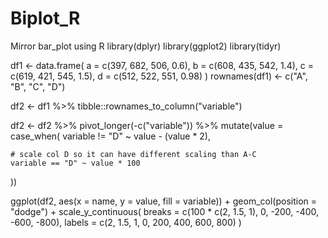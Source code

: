 # Biplot_R
Mirror bar_plot using R
library(dplyr)
library(ggplot2)
library(tidyr)

df1 <- data.frame(
  a = c(397, 682, 506, 0.6),
  b = c(608, 435, 542, 1.4),
  c = c(619, 421, 545, 1.5),
  d = c(512, 522, 551, 0.98)
)
rownames(df1) <- c("A", "B", "C", "D")

df2 <- df1 %>% 
  tibble::rownames_to_column("variable")

df2 <- df2 %>%
  pivot_longer(-c("variable")) %>%
  mutate(value = case_when(
    variable != "D" ~ value - (value * 2),
    
    # scale col D so it can have different scaling than A-C
    variable == "D" ~ value * 100
  ))

ggplot(df2, aes(x = name, y = value, fill = variable)) +
  geom_col(position = "dodge") +
  scale_y_continuous(
    breaks = c(100 * c(2, 1.5, 1), 0, -200, -400, -600, -800),
    labels = c(2, 1.5, 1, 0, 200, 400, 600, 800)
  ) 

